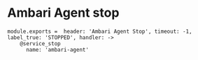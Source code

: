 
# Ambari Agent stop

    module.exports =  header: 'Ambari Agent Stop', timeout: -1, label_true: 'STOPPED', handler: ->
        @service_stop
          name: 'ambari-agent'
